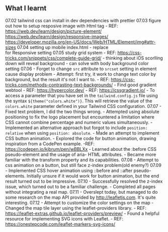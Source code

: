 ## What I learnt

07.02 tailwind css can install in dev dependencies with prettier
07.03 figure out how to setup resposive image with Html tag
    - REF: https://web.dev/learn/design/picture-element/
           https://web.dev/learn/design/responsive-images/
           https://developer.mozilla.org/en-US/docs/Web/HTML/Element/img#attr-sizes
07.04 setting up mobile index.html
    - <span styles="display: inline-block"></span> replace <br /> for Responsive setting
07.05 study grid system
    - REF: https://css-tricks.com/snippets/css/complete-guide-grid/
    - thinking about iOS scorlling down will reveal background
    - can solve with body background color setting
07.06
    - Forget to change `src` attribute to `srcset` setting in <picture> element cause display problem
    - Attempt: first try, it work to change text color by background, but the result it's not I want to.
        - REF: https://css-tricks.com/methods-contrasting-text-backgrounds/
    - Find good gradient webtool
        - REF: https://hypercolor.dev/
        - REF: https://cssgradient.io/
    - To access a parameter that you have set in the `tailwind.config.js` file using the syntax `${theme("colors.white")}`. This will retrieve the value of the `colors.white` parameter defined in your Tailwind CSS configuration.
07.07
    - Fixed text problem, I did the two things wrong.
        - Attempted using absolute positioning to fix the logo placement but encountered a limitation where CSS cannot combine percentage and numeric values simultaneously.
        - Implemented an alternative approach but forgot to include `position: relative` when using `position: absolute`.
    - Made an attempt to implement CSS button animation.
        - Explored the code for button animation, drawing inspiration from a CodePen example.
            -REF: https://codepen.io/kjbrum/pen/wBBLXx
        - Learned about the :before CSS pseudo-element and the usage of aria- HTML attributes.
        - Became more familiar with the transform property and its capabilities. 
07.08
    - Attempt to css animation on a button, but still face z-index problem(old enemy?)
07.09
    - Implemented CSS hover animation using ::before and ::after pseudo-elements. Initially unsure if it would work for button animation, but the end result turned out to be impressive. 
07.10 
    - Successfully resolved the z-index issue, which turned out to be a familiar challenge. 
    - Completed all pages without integrating a real map. 
07.11
    - Overslept today, but managed to do some research on the map API provided by http://leafletjs.com. It's quite interesting.
07.12
    - Attempt to customize the color settings on the map
    - Changed the map tile layer using the leaflet-providers library.
        - REF: https://leaflet-extras.github.io/leaflet-providers/preview/
    - Found a helpful resource for implementing SVG icons with Leaflet. 
        - REF: https://onestepcode.com/leaflet-markers-svg-icons/
